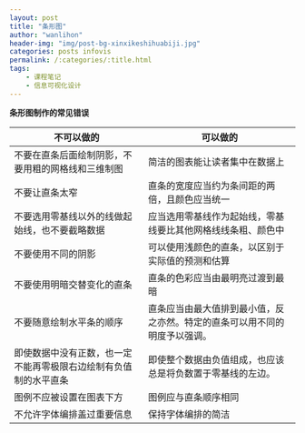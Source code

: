 ```yaml
---
layout: post
title: "条形图"
author: "wanlihon"
header-img: "img/post-bg-xinxikeshihuabiji.jpg"
categories: posts infovis
permalink: /:categories/:title.html
tags:
    - 课程笔记
    - 信息可视化设计
---
```

**条形图制作的常见错误**    

不可以做的| 可以做的
---|---
不要在直条后面绘制阴影，不要用粗的网格线和三维制图 |简洁的图表能让读者集中在数据上
不要让直条太窄| 直条的宽度应当约为条间距的两倍，且颜色应当统一
不要选用零基线以外的线做起始线，也不要截略数据|应当选用零基线作为起始线，零基线要比其他网格线线条粗、颜色中
不要使用不同的阴影|可以使用浅颜色的直条，以区别于实际值的预测和估算
不要使用明暗交替变化的直条|直条的色彩应当由最明亮过渡到最暗
不要随意绘制水平条的顺序|直条应当由最大值排到最小值，反之亦然。特定的直条可以用不同的明度予以强调。
即使数据中没有正数，也一定不能再零极限右边绘制有负值制的水平直条|即使整个数据由负值组成，也应该总是将负数置于零基线的左边。
图例不应被设置在图表下方|图例应与直条顺序相同
不允许字体编排盖过重要信息|保持字体编排的简洁